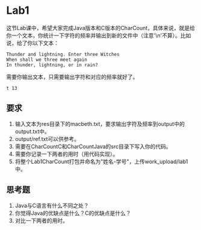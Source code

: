 # Lab1
这节Lab课中，希望大家完成Java版本和C版本的CharCount，具体来说，就是给你一个文本，你统计一下字符的频率并输出到新的文件中（注意'\n'不算）。比如说，给了你以下文本：
```
Thunder and lightning. Enter three Witches
When shall we three meet again
In thunder, lightning, or in rain?
```
需要你输出文本，只需要输出字符和对应的频率就好了。
```
t 13
```

## 要求
1. 输入文本为res目录下的macbeth.txt，要求输出字符及频率到output中的output.txt中。
2. output/ref.txt可以供参考。
3. 需要在CharCountC和CharCountJava的src目录下写入你的代码。
4. 需要你记录一下两者的用时（用代码实现）。
5. 将整个Lab1CharCount打包并命名为"姓名-学号"，上传work_upload/lab1中。


## 思考题
1. Java与C语言有什么不同之处？
2. 你觉得Java的优缺点是什么？C的优缺点是什么？
3. 对比一下两者的用时。